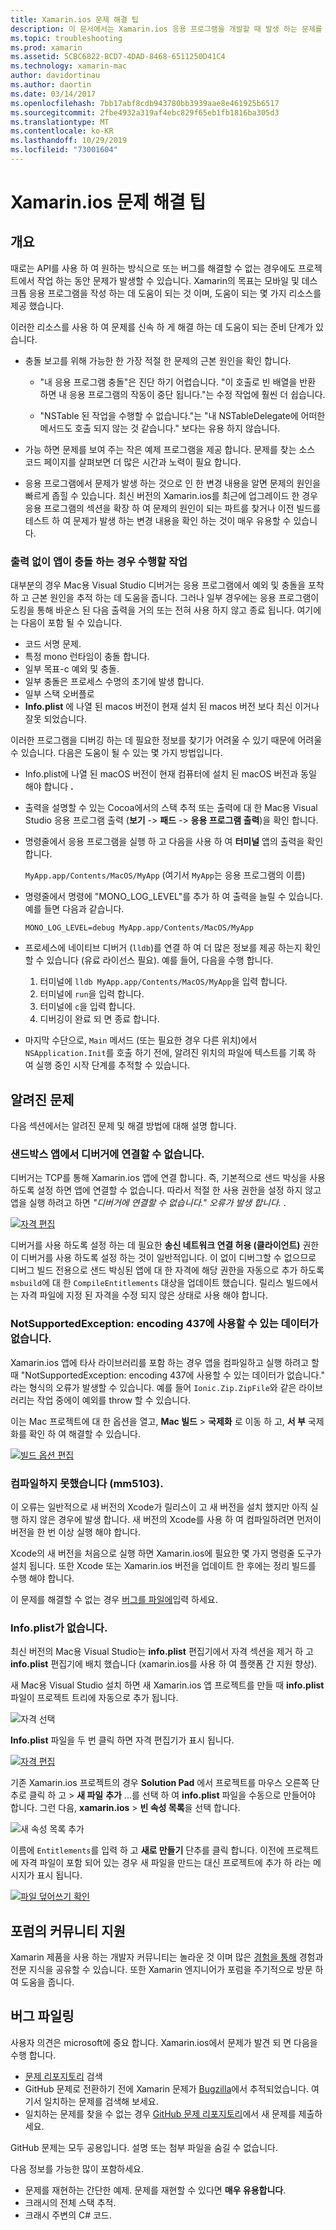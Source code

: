 ```yaml
---
title: Xamarin.ios 문제 해결 팁
description: 이 문서에서는 Xamarin.ios 응용 프로그램을 개발할 때 발생 하는 문제를 해결 하는 방법을 설명 합니다. 또한 지원을 받는 방법에 대해 설명 합니다.
ms.topic: troubleshooting
ms.prod: xamarin
ms.assetid: 5CBC6822-BCD7-4DAD-8468-6511250D41C4
ms.technology: xamarin-mac
author: davidortinau
ms.author: daortin
ms.date: 03/14/2017
ms.openlocfilehash: 7bb17abf8cdb943780bb3939aae8e461925b6517
ms.sourcegitcommit: 2fbe4932a319af4ebc829f65eb1fb1816ba305d3
ms.translationtype: MT
ms.contentlocale: ko-KR
ms.lasthandoff: 10/29/2019
ms.locfileid: "73001604"
---
```

# <a name="xamarinmac-troubleshooting-tips"></a>Xamarin.ios 문제 해결 팁

## <a name="overview"></a>개요

때로는 API를 사용 하 여 원하는 방식으로 또는 버그를 해결할 수 없는 경우에도 프로젝트에서 작업 하는 동안 문제가 발생할 수 있습니다. Xamarin의 목표는 모바일 및 데스크톱 응용 프로그램을 작성 하는 데 도움이 되는 것 이며, 도움이 되는 몇 가지 리소스를 제공 했습니다.

이러한 리소스를 사용 하 여 문제를 신속 하 게 해결 하는 데 도움이 되는 준비 단계가 있습니다.

- 충돌 보고를 위해 가능한 한 가장 적절 한 문제의 근본 원인을 확인 합니다.

  - "내 응용 프로그램 충돌"은 진단 하기 어렵습니다. "이 호출로 빈 배열을 반환 하면 내 응용 프로그램의 작동이 중단 됩니다."는 수정 작업에 훨씬 더 쉽습니다.

  - "NSTable 된 작업을 수행할 수 없습니다."는 "내 NSTableDelegate에 어떠한 메서드도 호출 되지 않는 것 같습니다." 보다는 유용 하지 않습니다.

- 가능 하면 문제를 보여 주는 작은 예제 프로그램을 제공 합니다. 문제를 찾는 소스 코드 페이지를 살펴보면 더 많은 시간과 노력이 필요 합니다.

- 응용 프로그램에서 문제가 발생 하는 것으로 인 한 변경 내용을 알면 문제의 원인을 빠르게 좁힐 수 있습니다. 최신 버전의 Xamarin.ios를 최근에 업그레이드 한 경우 응용 프로그램의 섹션을 확장 하 여 문제의 원인이 되는 파트를 찾거나 이전 빌드를 테스트 하 여 문제가 발생 하는 변경 내용을 확인 하는 것이 매우 유용할 수 있습니다.

### <a name="what-to-do-when-your-app-crashes-with-no-output"></a>출력 없이 앱이 충돌 하는 경우 수행할 작업

대부분의 경우 Mac용 Visual Studio 디버거는 응용 프로그램에서 예외 및 충돌을 포착 하 고 근본 원인을 추적 하는 데 도움을 줍니다. 그러나 일부 경우에는 응용 프로그램이 도킹을 통해 바운스 된 다음 출력을 거의 또는 전혀 사용 하지 않고 종료 됩니다. 여기에는 다음이 포함 될 수 있습니다.

- 코드 서명 문제.
- 특정 mono 런타임이 충돌 합니다.
- 일부 목표-c 예외 및 충돌.
- 일부 충돌은 프로세스 수명의 초기에 발생 합니다.
- 일부 스택 오버플로
- **Info.plist** 에 나열 된 macos 버전이 현재 설치 된 macos 버전 보다 최신 이거나 잘못 되었습니다.

이러한 프로그램을 디버깅 하는 데 필요한 정보를 찾기가 어려울 수 있기 때문에 어려울 수 있습니다. 다음은 도움이 될 수 있는 몇 가지 방법입니다.

- Info.plist에 나열 된 macOS 버전이 현재 컴퓨터에 설치 된 macOS 버전과 동일 해야 합니다 **.**
- 출력을 설명할 수 있는 Cocoa에서의 스택 추적 또는 출력에 대 한 Mac용 Visual Studio 응용 프로그램 출력 (**보기** -> **패드** -> **응용 프로그램 출력**)을 확인 합니다.
- 명령줄에서 응용 프로그램을 실행 하 고 다음을 사용 하 여 **터미널** 앱의 출력을 확인 합니다.

  `MyApp.app/Contents/MacOS/MyApp` (여기서 `MyApp`는 응용 프로그램의 이름)
- 명령줄에서 명령에 "MONO_LOG_LEVEL"를 추가 하 여 출력을 늘릴 수 있습니다. 예를 들면 다음과 같습니다.

  `MONO_LOG_LEVEL=debug MyApp.app/Contents/MacOS/MyApp`
- 프로세스에 네이티브 디버거 (`lldb`)를 연결 하 여 더 많은 정보를 제공 하는지 확인할 수 있습니다 (유료 라이선스 필요). 예를 들어, 다음을 수행 합니다.

  1. 터미널에 `lldb MyApp.app/Contents/MacOS/MyApp`을 입력 합니다.
  2. 터미널에 `run`을 입력 합니다.
  3. 터미널에 `c`을 입력 합니다.
  4. 디버깅이 완료 되 면 종료 합니다.
- 마지막 수단으로, `Main` 메서드 (또는 필요한 경우 다른 위치)에서 `NSApplication.Init`를 호출 하기 전에, 알려진 위치의 파일에 텍스트를 기록 하 여 실행 중인 시작 단계를 추적할 수 있습니다.

## <a name="known-issues"></a>알려진 문제

다음 섹션에서는 알려진 문제 및 해결 방법에 대해 설명 합니다.

### <a name="unable-to-connect-to-the-debugger-in-sandboxed-apps"></a>샌드박스 앱에서 디버거에 연결할 수 없습니다.

디버거는 TCP를 통해 Xamarin.ios 앱에 연결 합니다. 즉, 기본적으로 샌드 박싱을 사용 하도록 설정 하면 앱에 연결할 수 없습니다. 따라서 적절 한 사용 권한을 설정 하지 않고 앱을 실행 하려고 하면 *"디버거에 연결할 수 없습니다." 오류가 발생 합니다.* .

[![자격 편집](troubleshooting-images/debug01.png "자격 편집")](troubleshooting-images/debug01-large.png#lightbox)

디버거를 사용 하도록 설정 하는 데 필요한 **송신 네트워크 연결 허용 (클라이언트)** 권한이 디버거를 사용 하도록 설정 하는 것이 일반적입니다. 이 없이 디버그할 수 없으므로 디버그 빌드 전용으로 샌드 박싱된 앱에 대 한 자격에 해당 권한을 자동으로 추가 하도록 `msbuild`에 대 한 `CompileEntitlements` 대상을 업데이트 했습니다. 릴리스 빌드에서는 자격 파일에 지정 된 자격을 수정 되지 않은 상태로 사용 해야 합니다.

### <a name="systemnotsupportedexception-no-data-is-available-for-encoding-437"></a>NotSupportedException: encoding 437에 사용할 수 있는 데이터가 없습니다.

Xamarin.ios 앱에 타사 라이브러리를 포함 하는 경우 앱을 컴파일하고 실행 하려고 할 때 "NotSupportedException: encoding 437에 사용할 수 있는 데이터가 없습니다." 라는 형식의 오류가 발생할 수 있습니다. 예를 들어 `Ionic.Zip.ZipFile`와 같은 라이브러리는 작업 중에이 예외를 throw 할 수 있습니다.

이는 Mac 프로젝트에 대 한 옵션을 열고, **Mac 빌드** > **국제화** 로 이동 하 고, **서 부** 국제화를 확인 하 여 해결할 수 있습니다.

[![빌드 옵션 편집](troubleshooting-images/issue01.png "빌드 옵션 편집")](troubleshooting-images/issue01-large.png#lightbox)

### <a name="failed-to-compile-mm5103"></a>컴파일하지 못했습니다 (mm5103).

이 오류는 일반적으로 새 버전의 Xcode가 릴리스이 고 새 버전을 설치 했지만 아직 실행 하지 않은 경우에 발생 합니다. 새 버전의 Xcode를 사용 하 여 컴파일하려면 먼저이 버전을 한 번 이상 실행 해야 합니다.

Xcode의 새 버전을 처음으로 실행 하면 Xamarin.ios에 필요한 몇 가지 명령줄 도구가 설치 됩니다. 또한 Xcode 또는 Xamarin.ios 버전을 업데이트 한 후에는 정리 빌드를 수행 해야 합니다.

이 문제를 해결할 수 없는 경우 [버그를 파일에](#filing-a-bug)입력 하세요.

### <a name="missing-entitlementsplist"></a>Info.plist가 없습니다.

최신 버전의 Mac용 Visual Studio는 **info.plist** 편집기에서 자격 섹션을 제거 하 고 **info.plist** 편집기에 배치 했습니다 (xamarin.ios를 사용 하 여 플랫폼 간 지원 향상).

새 Mac용 Visual Studio 설치 하면 새 Xamarin.ios 앱 프로젝트를 만들 때 **info.plist** 파일이 프로젝트 트리에 자동으로 추가 됩니다.

![자격 선택](troubleshooting-images/entitlements01.png "자격 선택")

**Info.plist** 파일을 두 번 클릭 하면 자격 편집기가 표시 됩니다.

[![자격 편집](troubleshooting-images/entitlements02.png "자격 편집")](troubleshooting-images/entitlements02-large.png#lightbox)

기존 Xamarin.ios 프로젝트의 경우 **Solution Pad** 에서 프로젝트를 마우스 오른쪽 단추로 클릭 하 고 > **새 파일** **추가** ...를 선택 하 여 **info.plist** 파일을 수동으로 만들어야 합니다. 그런 다음, **xamarin.ios** > **빈 속성 목록**을 선택 합니다.

![새 속성 목록 추가](troubleshooting-images/entitlements03.png "새 속성 목록 추가")

이름에 `Entitlements`를 입력 하 고 **새로 만들기** 단추를 클릭 합니다. 이전에 프로젝트에 자격 파일이 포함 되어 있는 경우 새 파일을 만드는 대신 프로젝트에 추가 하 라는 메시지가 표시 됩니다.

[![파일 덮어쓰기 확인](troubleshooting-images/entitlements04.png "파일 덮어쓰기 확인")](troubleshooting-images/entitlements04-large.png#lightbox)

## <a name="community-support-on-the-forums"></a>포럼의 커뮤니티 지원

Xamarin 제품을 사용 하는 개발자 커뮤니티는 놀라운 것 이며 많은 [경험을 통해](https://forums.xamarin.com/categories/mac) 경험과 전문 지식을 공유할 수 있습니다. 또한 Xamarin 엔지니어가 포럼을 주기적으로 방문 하 여 도움을 줍니다.

<a name="filing-a-bug"/>

## <a name="filing-a-bug"></a>버그 파일링

사용자 의견은 microsoft에 중요 합니다. Xamarin.ios에서 문제가 발견 되 면 다음을 수행 합니다.

- [문제 리포지토리](https://github.com/xamarin/xamarin-macios/issues) 검색
- GitHub 문제로 전환하기 전에 Xamarin 문제가 [Bugzilla](https://bugzilla.xamarin.com/describecomponents.cgi)에서 추적되었습니다. 여기서 일치하는 문제를 검색해 보세요.
- 일치하는 문제를 찾을 수 없는 경우 [GitHub 문제 리포지토리](https://github.com/xamarin/xamarin-macios/issues/new)에서 새 문제를 제출하세요.

GitHub 문제는 모두 공용입니다. 설명 또는 첨부 파일을 숨길 수 없습니다.

다음 정보를 가능한 많이 포함하세요.

- 문제를 재현하는 간단한 예제. 문제를 재현할 수 있다면 **매우 유용합니다**.
- 크래시의 전체 스택 추적.
- 크래시 주변의 C# 코드.
